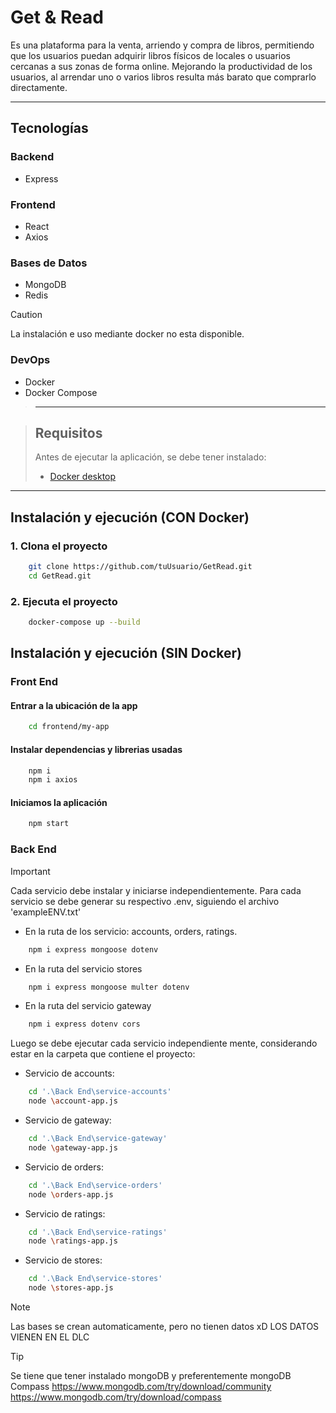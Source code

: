 # Get & Read

Es una plataforma para la venta, arriendo y compra de libros, permitiendo que los usuarios puedan adquirir libros físicos de locales o usuarios cercanas a sus zonas de forma online. Mejorando la productividad de los usuarios, al arrendar uno o varios libros resulta más barato que comprarlo directamente. 

---

## Tecnologías

### Backend
- Express

### Frontend
- React
- Axios

### Bases de Datos
- MongoDB
- Redis

> [!CAUTION]
> La instalación e uso mediante docker no esta disponible.
> ### DevOps
> - Docker
> - Docker Compose

> ---

> ## Requisitos
> Antes de ejecutar la aplicación, se debe tener instalado:
> - [Docker desktop](https://docs.docker.com/desktop/)

---

## Instalación y ejecución (CON Docker)

### 1. Clona el proyecto

```bash
    git clone https://github.com/tuUsuario/GetRead.git
    cd GetRead.git
```

### 2. Ejecuta el proyecto
```bash
    docker-compose up --build
```

## Instalación y ejecución (SIN Docker)

### Front End

#### Entrar a la ubicación de la app
```bash
    cd frontend/my-app
```

#### Instalar dependencias y librerias usadas
```bash
    npm i
    npm i axios
```

#### Iniciamos la aplicación
```bash
    npm start
```


### Back End

> [!IMPORTANT]
> Cada servicio debe instalar y iniciarse independientemente.
> Para cada servicio se debe generar su respectivo .env, siguiendo el archivo 'exampleENV.txt' 


- En la ruta de los servicio: accounts, orders, ratings.
```bash
    npm i express mongoose dotenv
```
- En la ruta del servicio stores
```bash
    npm i express mongoose multer dotenv
```
- En la ruta del servicio gateway
```bash
    npm i express dotenv cors
```

Luego se debe ejecutar cada servicio independiente mente, considerando estar en la carpeta
que contiene el proyecto:

- Servicio de accounts:
```bash
    cd '.\Back End\service-accounts'
    node \account-app.js
```

- Servicio de gateway:
```bash
    cd '.\Back End\service-gateway'
    node \gateway-app.js
```

- Servicio de orders:
```bash
    cd '.\Back End\service-orders'
    node \orders-app.js
```

- Servicio de ratings:
```bash
    cd '.\Back End\service-ratings'
    node \ratings-app.js
```

- Servicio de stores:
```bash
    cd '.\Back End\service-stores'
    node \stores-app.js
```


> [!NOTE]
> Las bases se crean automaticamente, pero no tienen datos xD
> LOS DATOS VIENEN EN EL DLC

> [!TIP]
> Se tiene que tener instalado mongoDB y preferentemente mongoDB Compass
> https://www.mongodb.com/try/download/community
> https://www.mongodb.com/try/download/compass